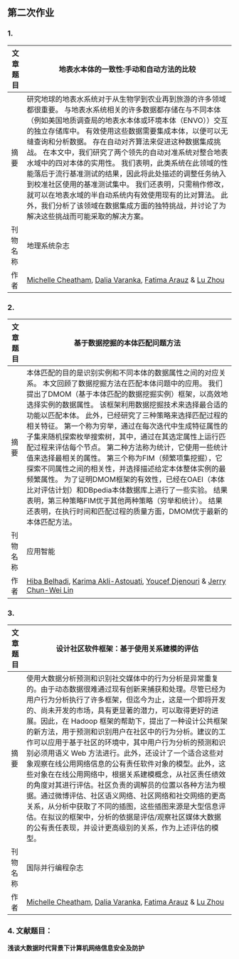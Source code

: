 

## 第二次作业



### 1. 

| 文章题目 | 地表水本体的一致性:手动和自动方法的比较                      |
| -------- | ------------------------------------------------------------ |
| 摘要     | 研究地球的地表水系统对于从生物学到农业再到旅游的许多领域都很重要。 与地表水系统相关的许多数据都存储在与不同本体（例如美国地质调查局的地表水本体或环境本体（ENVO））交互的独立存储库中。 有效使用这些数据需要集成本体，以便可以无缝查询和分析数据。 存在自动对齐算法来促进这种数据集成挑战。 在本文中，我们研究了两个领先的自动对准系统对整合地表水域中的四对本体的实用性。 我们表明，此类系统在此领域的性能落后于流行基准测试的结果，因此将此处描述的调整任务纳入到校准社区使用的基准测试集中。 我们还表明，只需稍作修改，就可以在地表水域的半自动系统内有效使用现有的比对算法。 此外，我们分析了该领域在数据集成方面的独特挑战，并讨论了为解决这些挑战而可能采取的解决方案。 |
| 刊物名称 | 地理系统杂志                                                 |
| 作者     | [Michelle Cheatham](https://link.springer.com/article/10.1007/s10109-019-00312-3#auth-1),  [Dalia Varanka](https://link.springer.com/article/10.1007/s10109-019-00312-3#auth-2),  [Fatima Arauz](https://link.springer.com/article/10.1007/s10109-019-00312-3#auth-3) &  [Lu Zhou](https://link.springer.com/article/10.1007/s10109-019-00312-3#auth-4) |



### 2. 

| 文章题目 | 基于数据挖掘的本体匹配问题方法                               |
| -------- | ------------------------------------------------------------ |
| 摘要     | 本体匹配的目的是识别实例和不同本体的数据属性之间的对应关系。 本文回顾了数据挖掘方法在匹配本体问题中的应用。 我们提出了DMOM（基于本体匹配的数据挖掘实例）框架，以高效地选择实例的数据属性。 该框架利用数据挖掘技术来选择最合适的功能以匹配本体。 此外，已经研究了三种策略来选择匹配过程的相关特征。 第一个称为穷举，通过在每次迭代中生成特征属性的子集来随机探索枚举搜索树，其中，通过在其选定属性上运行匹配过程来评估每个节点。 第二种方法称为统计，它使用一些统计值来选择最相关的属性。 第三个称为FIM（频繁项集挖掘），它探索不同属性之间的相关性，并选择描述给定本体整体实例的最频繁属性。 为了证明DMOM框架的有效性，已经在OAEI（本体比对评估计划）和DBpedia本体数据库上进行了一些实验。 结果表明，第三种策略FIM优于其他两种策略（穷举和统计）。 结果还表明，在执行时间和匹配过程的质量方面，DMOM优于最新的本体匹配方法。 |
| 刊物名称 | 应用智能                                                     |
| 作者     | [Hiba Belhadi](https://link.springer.com/article/10.1007/s10489-019-01593-3#auth-1),  [Karima Akli-Astouati](https://link.springer.com/article/10.1007/s10489-019-01593-3#auth-2),  [Youcef Djenouri](https://link.springer.com/article/10.1007/s10489-019-01593-3#auth-3) &  [Jerry Chun-Wei Lin](https://link.springer.com/article/10.1007/s10489-019-01593-3#auth-4) |



### 3. 

| 文章题目 | 设计社区软件框架：基于使用关系建模的评估                     |
| -------- | ------------------------------------------------------------ |
| 摘要     | 使用大数据分析预测和识别社交媒体中的行为分析是异常重复的。由于动态数据很难通过现有创新来捕获和处理。尽管已经为用户行为分析执行了许多框架，但迄今为止，这是一个即将开发的、尚未开发的市场，具有更显著的潜力，可以取得更好的进展。因此，在 Hadoop 框架的帮助下，提出了一种设计公共框架的新方法，用于预测和识别用户在社区中的行为分析。建议的工作可以应用于基于社区的环境中，其中用户行为分析的预测和识别必须用语义 Web 方法进行。此外，还设计了一个适合这些对象观察在线公用网络信息的公有责任软件对象的模型。此外，这些对象在在线公用网络中，根据关系建模概念，从社区责任绩效的角度对其进行评估。社区负责的调解员的位置以各种方法为根据。通过微博评估、社区语义网络、社区网络和社交网络的更高关系，从分析中获取了不同的插图，这些插图来源是大型信息评估。在拟议的框架中，分析的依据是评估/观察社区媒体大数据的公有责任表现，并设计更高级别的关系，作为上述评估的模型。 |
| 刊物名称 | 国际并行编程杂志                                             |
| 作者     | [Michelle Cheatham](https://link.springer.com/article/10.1007/s10109-019-00312-3#auth-1),  [Dalia Varanka](https://link.springer.com/article/10.1007/s10109-019-00312-3#auth-2),  [Fatima Arauz](https://link.springer.com/article/10.1007/s10109-019-00312-3#auth-3) &  [Lu Zhou](https://link.springer.com/article/10.1007/s10109-019-00312-3#auth-4) |



### 4. 文献题目：

**浅谈大数据时代背景下计算机网络信息安全及防护**